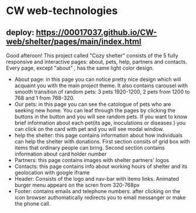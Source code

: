 # CW web-technologies
## deploy: https://00017037.github.io/CW-web/shelter/pages/main/index.html


Good afteroon! This project called "Cozy shelter" consists of the 5 fully responsive and interactive  pages: about, pets, help, partners and contacts. Every page, except   "about" , has the same light color design.
* About page: in this page you can notice pretty nice design which will acquaint you with the main project theme. It also contains carousel with smooth transition of random pets: 3 pets 1920-1200, 2 pets from 1200 to 768 and 1 from 768-320.
* Our pets: in this page you can see the catologue of pets who are seeking new home. You can leaf through the pages by clicking the buttons in the button and you will see random pets. If you want to know brief information about each pet(its age, inoculations or diseases ) you can click on the card with pet and you will see modal window.
* help the shelter: this page contains information about how individuals can help the shelter with donations. First section consits of grid box with items that ordinary people can bring. Second section contains information about card holder number
* Partners: this page contains images with shelter partners' logos
* Contacts: this page contains info about working hours of shelter and its geolocation with google iframe
* Header: Consists of the logo and nav-bar with items links. 
Animated burger menu  appears on the scren from 320-768px
* Footer: contains emails and telephone numbers: after clicking on the icon browser authomatically redirects you to email messanger or make the phone call. 

